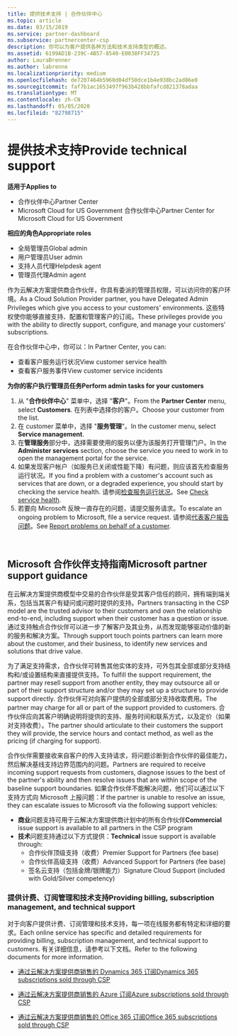 ```yaml
---
title: 提供技术支持 | 合作伙伴中心
ms.topic: article
ms.date: 03/15/2019
ms.service: partner-dashboard
ms.subservice: partnercenter-csp
description: 你可以为客户提供各种方法和技术支持类型的概述。
ms.assetid: 6199AD1B-239C-4B57-8540-E0038FF34725
author: LauraBrenner
ms.author: labrenne
ms.localizationpriority: medium
ms.openlocfilehash: de7207464b5960d04df50dce1b4e938bc2ad86e0
ms.sourcegitcommit: faf7b1ac1653497f963b428bbfafcd821378adaa
ms.translationtype: MT
ms.contentlocale: zh-CN
ms.lasthandoff: 05/05/2020
ms.locfileid: "82798715"
---
```

# <a name="provide-technical-support"></a><span data-ttu-id="611f1-103">提供技术支持</span><span class="sxs-lookup"><span data-stu-id="611f1-103">Provide technical support</span></span>

<span data-ttu-id="611f1-104">**适用于**</span><span class="sxs-lookup"><span data-stu-id="611f1-104">**Applies to**</span></span>

-  <span data-ttu-id="611f1-105">合作伙伴中心</span><span class="sxs-lookup"><span data-stu-id="611f1-105">Partner Center</span></span>
-  <span data-ttu-id="611f1-106">Microsoft Cloud for US Government 合作伙伴中心</span><span class="sxs-lookup"><span data-stu-id="611f1-106">Partner Center for Microsoft Cloud for US Government</span></span>

<span data-ttu-id="611f1-107">**相应的角色**</span><span class="sxs-lookup"><span data-stu-id="611f1-107">**Appropriate roles**</span></span>
-   <span data-ttu-id="611f1-108">全局管理员</span><span class="sxs-lookup"><span data-stu-id="611f1-108">Global admin</span></span>
-   <span data-ttu-id="611f1-109">用户管理员</span><span class="sxs-lookup"><span data-stu-id="611f1-109">User admin</span></span>
-   <span data-ttu-id="611f1-110">支持人员代理</span><span class="sxs-lookup"><span data-stu-id="611f1-110">Helpdesk agent</span></span>
-   <span data-ttu-id="611f1-111">管理员代理</span><span class="sxs-lookup"><span data-stu-id="611f1-111">Admin agent</span></span>

<span data-ttu-id="611f1-112">作为云解决方案提供商合作伙伴，你具有委派的管理员权限，可以访问你的客户环境。</span><span class="sxs-lookup"><span data-stu-id="611f1-112">As a Cloud Solution Provider partner, you have Delegated Admin Privileges which give you access to your customers' environments.</span></span> <span data-ttu-id="611f1-113">这些特权使你能够直接支持、配置和管理客户的订阅。</span><span class="sxs-lookup"><span data-stu-id="611f1-113">These privileges provide you with the ability to directly support, configure, and manage your customers' subscriptions.</span></span>

<span data-ttu-id="611f1-114">在合作伙伴中心中，你可以：</span><span class="sxs-lookup"><span data-stu-id="611f1-114">In Partner Center, you can:</span></span>

-   <span data-ttu-id="611f1-115">查看客户服务运行状况</span><span class="sxs-lookup"><span data-stu-id="611f1-115">View customer service health</span></span>
-   <span data-ttu-id="611f1-116">查看客户服务事件</span><span class="sxs-lookup"><span data-stu-id="611f1-116">View customer service incidents</span></span>

<span data-ttu-id="611f1-117">**为你的客户执行管理员任务**</span><span class="sxs-lookup"><span data-stu-id="611f1-117">**Perform admin tasks for your customers**</span></span>

1.  <span data-ttu-id="611f1-118">从 "**合作伙伴中心**" 菜单中，选择 "**客户**"。</span><span class="sxs-lookup"><span data-stu-id="611f1-118">From the **Partner Center** menu, select **Customers**.</span></span> <span data-ttu-id="611f1-119">在列表中选择你的客户。</span><span class="sxs-lookup"><span data-stu-id="611f1-119">Choose your customer from the list.</span></span>
2.  <span data-ttu-id="611f1-120">在 customer 菜单中，选择 "**服务管理**"。</span><span class="sxs-lookup"><span data-stu-id="611f1-120">In the customer menu, select **Service management**.</span></span>
3.  <span data-ttu-id="611f1-121">在**管理服务**部分中，选择需要使用的服务以便为该服务打开管理门户。</span><span class="sxs-lookup"><span data-stu-id="611f1-121">In the **Administer services** section, choose the service you need to work in to open the management portal for the service.</span></span>
4.  <span data-ttu-id="611f1-122">如果发现客户帐户（如服务已关闭或性能下降）有问题，则应该首先检查服务运行状况。</span><span class="sxs-lookup"><span data-stu-id="611f1-122">If you find a problem with a customer's account such as services that are down, or a degraded experience, you should start by checking the service health.</span></span> <span data-ttu-id="611f1-123">请参阅[检查服务运行状况](check-service-health.md)。</span><span class="sxs-lookup"><span data-stu-id="611f1-123">See [Check service health](check-service-health.md).</span></span>
5.  <span data-ttu-id="611f1-124">若要向 Microsoft 反映一直存在的问题，请提交服务请求。</span><span class="sxs-lookup"><span data-stu-id="611f1-124">To escalate an ongoing problem to Microsoft, file a service request.</span></span> <span data-ttu-id="611f1-125">请参阅[代表客户报告问题](report-problems-on-behalf-of-a-customer.md)。</span><span class="sxs-lookup"><span data-stu-id="611f1-125">See [Report problems on behalf of a customer](report-problems-on-behalf-of-a-customer.md).</span></span>

 
## <a name="microsoft-partner-support-guidance"></a><span data-ttu-id="611f1-126">Microsoft 合作伙伴支持指南</span><span class="sxs-lookup"><span data-stu-id="611f1-126">Microsoft partner support guidance</span></span>

<span data-ttu-id="611f1-127">在云解决方案提供商模型中交易的合作伙伴是受其客户信任的顾问，拥有端到端关系，包括当其客户有疑问或问题时提供的支持。</span><span class="sxs-lookup"><span data-stu-id="611f1-127">Partners transacting in the CSP model are the trusted advisor to their customers and own the relationship end-to-end, including support when their customer has a question or issue.</span></span> <span data-ttu-id="611f1-128">通过支持触点合作伙伴可以进一步了解客户及其业务，从而发现能够驱动价值的新的服务和解决方案。</span><span class="sxs-lookup"><span data-stu-id="611f1-128">Through support touch points partners can learn more about the customer, and their business, to identify new services and solutions that drive value.</span></span>

<span data-ttu-id="611f1-129">为了满足支持需求，合作伙伴可转售其他实体的支持，可外包其全部或部分支持结构和/或设置结构来直接提供支持。</span><span class="sxs-lookup"><span data-stu-id="611f1-129">To fulfill the support requirement, the partner may resell support from another entity, they may outsource all or part of their support structure and/or they may set up a structure to provide support directly.</span></span>  <span data-ttu-id="611f1-130">合作伙伴可对向客户提供的全部或部分支持收取费用。</span><span class="sxs-lookup"><span data-stu-id="611f1-130">The partner may charge for all or part of the support provided to customers.</span></span> <span data-ttu-id="611f1-131">合作伙伴应向其客户明确说明将提供的支持、服务时间和联系方式，以及定价（如果对支持收费）。</span><span class="sxs-lookup"><span data-stu-id="611f1-131">The partner should articulate to their customers the support they will provide, the service hours and contact method, as well as the pricing (if charging for support).</span></span> 

<span data-ttu-id="611f1-132">合作伙伴需要接收来自客户的传入支持请求，将问题诊断到合作伙伴的最佳能力，然后解决基线支持边界范围内的问题。</span><span class="sxs-lookup"><span data-stu-id="611f1-132">Partners are required to receive incoming support requests from customers, diagnose issues to the best of the partner's ability and then resolve issues that are within scope of the baseline support boundaries.</span></span> <span data-ttu-id="611f1-133">如果合作伙伴不能解决问题，他们可以通过以下支持方式向 Microsoft 上报问题：</span><span class="sxs-lookup"><span data-stu-id="611f1-133">If the partner is unable to resolve an issue, they can escalate issues to Microsoft via the following support vehicles:</span></span>

- <span data-ttu-id="611f1-134">**商业**问题支持可用于云解决方案提供商计划中的所有合作伙伴</span><span class="sxs-lookup"><span data-stu-id="611f1-134">**Commercial** issue support is available to all partners in the CSP program</span></span>
-   <span data-ttu-id="611f1-135">**技术**问题支持通过以下方式提供：</span><span class="sxs-lookup"><span data-stu-id="611f1-135">**Technical** issue support is available through:</span></span>
    -   <span data-ttu-id="611f1-136">合作伙伴顶级支持（收费）</span><span class="sxs-lookup"><span data-stu-id="611f1-136">Premier Support for Partners (fee base)</span></span>
    -   <span data-ttu-id="611f1-137">合作伙伴高级支持（收费）</span><span class="sxs-lookup"><span data-stu-id="611f1-137">Advanced Support for Partners (fee base)</span></span>
    -   <span data-ttu-id="611f1-138">签名云支持（包括金牌/银牌能力）</span><span class="sxs-lookup"><span data-stu-id="611f1-138">Signature Cloud Support (included with Gold/Silver competency)</span></span>

### <a name="providing-billing-subscription-management-and-technical-support"></a><span data-ttu-id="611f1-139">提供计费、订阅管理和技术支持</span><span class="sxs-lookup"><span data-stu-id="611f1-139">Providing billing, subscription management, and technical support</span></span> 

<span data-ttu-id="611f1-140">对于向客户提供计费、订阅管理和技术支持，每一项在线服务都有特定和详细的要求。</span><span class="sxs-lookup"><span data-stu-id="611f1-140">Each online service has specific and detailed requirements for providing billing, subscription management, and technical support to customers.</span></span> <span data-ttu-id="611f1-141">有关详细信息，请参考以下文档。</span><span class="sxs-lookup"><span data-stu-id="611f1-141">Refer to the following documents for more information.</span></span>

-   [<span data-ttu-id="611f1-142">通过云解决方案提供商销售的 Dynamics 365 订阅</span><span class="sxs-lookup"><span data-stu-id="611f1-142">Dynamics 365 subscriptions sold through CSP</span></span>](https://www.microsoftpartnercommunity.com/t5/CSP/Microsoft-Partner-Support-Guidance/m-p/5262#M30)

-   [<span data-ttu-id="611f1-143">通过云解决方案提供商销售的 Azure 订阅</span><span class="sxs-lookup"><span data-stu-id="611f1-143">Azure subscriptions sold through CSP</span></span>](https://www.microsoftpartnercommunity.com/t5/CSP/Microsoft-Partner-Support-Guidance/m-p/5263#M31)

-   [<span data-ttu-id="611f1-144">通过云解决方案提供商销售的 Office 365 订阅</span><span class="sxs-lookup"><span data-stu-id="611f1-144">Office 365 subscriptions sold through CSP</span></span>](https://www.microsoftpartnercommunity.com/t5/CSP/Microsoft-Partner-Support-Guidance/m-p/5264#M32)
 



